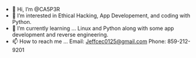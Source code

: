 - 👋 Hi, I’m @CA5P3R
- 👀 I’m interested in Ethical Hacking, App Developement, and coding with Python.
- 🌱 I’m currently learning ... Linux and Python along with some app development and reverse engineering.
- 📫 How to reach me ...
Email: Jeffcec0125@gmail.com
Phone: 859-212-9201

<!---
jeffreyadams1985/jeffreyadams1985 is a ✨ special ✨ repository because its `README.md` (this file) appears on your GitHub profile.
You can click the Preview link to take a look at your changes.
--->
